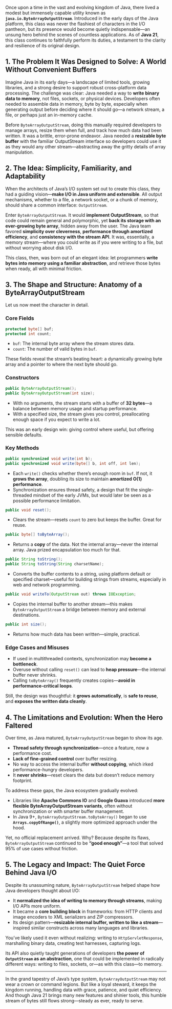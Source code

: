Once upon a time in the vast and evolving kingdom of Java, there lived a modest but immensely capable utility known as **`java.io.ByteArrayOutputStream`**. Introduced in the early days of the Java platform, this class was never the flashiest of characters in the I/O pantheon, but its presence would become quietly indispensable—an unsung hero behind the scenes of countless applications. As of **Java 21**, this class continues to faithfully perform its duties, a testament to the clarity and resilience of its original design.

## 1. **The Problem It Was Designed to Solve: A World Without Convenient Buffers**

Imagine Java in its early days—a landscape of limited tools, growing libraries, and a strong desire to support robust cross-platform data processing. The challenge was clear: Java needed a way to **write binary data to memory**, not files, sockets, or physical devices. Developers often needed to assemble data in memory, byte by byte, especially when generating output before deciding where it should go—a network stream, a file, or perhaps just an in-memory cache.

Before `ByteArrayOutputStream`, doing this manually required developers to manage arrays, resize them when full, and track how much data had been written. It was a brittle, error-prone endeavor. Java needed a **resizable byte buffer** with the familiar OutputStream interface so developers could use it as they would any other stream—abstracting away the gritty details of array manipulation.

## 2. **The Idea: Simplicity, Familiarity, and Adaptability**

When the architects of Java’s I/O system set out to create this class, they had a guiding vision—**make I/O in Java uniform and extensible**. All output mechanisms, whether to a file, a network socket, or a chunk of memory, should share a common interface: `OutputStream`.

Enter `ByteArrayOutputStream`. It would **implement OutputStream**, so that code could remain general and polymorphic, yet **back its storage with an ever-growing byte array**, hidden away from the user. The Java team favored **simplicity over cleverness**, **performance through amortized efficiency**, and **consistency with the stream API**. It was, essentially, a memory stream—where you could write as if you were writing to a file, but without worrying about disk I/O.

This class, then, was born out of an elegant idea: let programmers **write bytes into memory using a familiar abstraction**, and retrieve those bytes when ready, all with minimal friction.

## 3. **The Shape and Structure: Anatomy of a ByteArrayOutputStream**

Let us now meet the character in detail.

### **Core Fields**
```java
protected byte[] buf;
protected int count;
```
- `buf`: The internal byte array where the stream stores data.
- `count`: The number of valid bytes in `buf`.

These fields reveal the stream’s beating heart: a dynamically growing byte array and a pointer to where the next byte should go.

### **Constructors**
```java
public ByteArrayOutputStream();
public ByteArrayOutputStream(int size);
```
- With no arguments, the stream starts with a buffer of **32 bytes**—a balance between memory usage and startup performance.
- With a specified size, the stream gives you control, preallocating enough space if you expect to write a lot.

This was an early design win: giving control where useful, but offering sensible defaults.

### **Key Methods**
```java
public synchronized void write(int b);
public synchronized void write(byte[] b, int off, int len);
```
- Each `write()` checks whether there’s enough room in `buf`. If not, it **grows the array**, doubling its size to maintain **amortized O(1) performance**.
- Synchronization ensures thread safety, a design that fit the single-threaded mindset of the early JVMs, but would later be seen as a possible performance limitation.

```java
public void reset();
```
- Clears the stream—resets `count` to zero but keeps the buffer. Great for reuse.

```java
public byte[] toByteArray();
```
- Returns a **copy** of the data. Not the internal array—never the internal array. Java prized encapsulation too much for that.

```java
public String toString();
public String toString(String charsetName);
```
- Converts the buffer contents to a string, using platform default or specified charset—useful for building strings from streams, especially in web and network programming.

```java
public void writeTo(OutputStream out) throws IOException;
```
- Copies the internal buffer to another stream—this makes `ByteArrayOutputStream` a bridge between memory and external destinations.

```java
public int size();
```
- Returns how much data has been written—simple, practical.

### **Edge Cases and Misuses**
- If used in multithreaded contexts, synchronization may **become a bottleneck**.
- Overuse without calling `reset()` can lead to **heap pressure**—the internal buffer never shrinks.
- Calling `toByteArray()` frequently creates copies—**avoid in performance-critical loops**.

Still, the design was thoughtful: it **grows automatically**, is **safe to reuse**, and **exposes the written data cleanly**.

## 4. **The Limitations and Evolution: When the Hero Faltered**

Over time, as Java matured, `ByteArrayOutputStream` began to show its age.

- **Thread safety through synchronization**—once a feature, now a performance cost.
- **Lack of fine-grained control** over buffer resizing.
- No way to access the internal buffer **without copying**, which irked performance-hungry developers.
- It **never shrinks**—reset clears the data but doesn’t reduce memory footprint.

To address these gaps, the Java ecosystem gradually evolved:

- Libraries like **Apache Commons IO** and **Google Guava** introduced **more flexible ByteArrayOutputStream variants**, often without synchronization or with smarter buffer management.
- In Java 9+, `ByteArrayOutputStream.toByteArray()` began to use **`Arrays.copyOfRange()`**, a slightly more optimized approach under the hood.

Yet, no official replacement arrived. Why? Because despite its flaws, `ByteArrayOutputStream` continued to be **“good enough”**—a tool that solved 95% of use cases without friction.

## 5. **The Legacy and Impact: The Quiet Force Behind Java I/O**

Despite its unassuming nature, `ByteArrayOutputStream` helped shape how Java developers thought about I/O:

- It **normalized the idea of writing to memory through streams**, making I/O APIs more uniform.
- It became a **core building block** in frameworks: from HTTP clients and image encoders to XML serializers and ZIP compressors.
- Its design pattern—**resizable internal buffer, written to like a stream**—inspired similar constructs across many languages and libraries.

You’ve likely used it even without realizing: writing to `HttpServletResponse`, marshalling binary data, creating test harnesses, capturing logs.

Its API also quietly taught generations of developers **the power of `OutputStream` as an abstraction**, one that could be implemented in radically different ways: writing to files, sockets, or—as with this class—to memory.

---

In the grand tapestry of Java’s type system, `ByteArrayOutputStream` may not wear a crown or command legions. But like a loyal steward, it keeps the kingdom running, handling data with grace, patience, and quiet efficiency. And though Java 21 brings many new features and shinier tools, this humble stream of bytes still flows strong—steady as ever, ready to serve.

